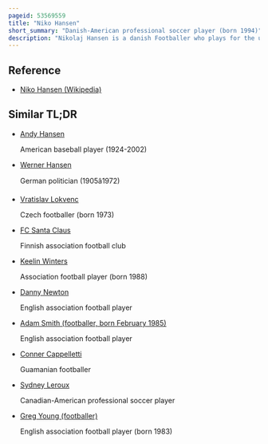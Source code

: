 ```yaml
---
pageid: 53569559
title: "Niko Hansen"
short_summary: "Danish-American professional soccer player (born 1994)"
description: "Nikolaj Hansen is a danish Footballer who plays for the usl Championship Club san antonio Fc as a Winger or Forward. He previously appeared at the semi-professional Level for Seattle Sounders Fc U-23 and professionally with Columbus Crew Sc, Houston Dynamo, and Minnesota United."
---
```


## Reference

- [Niko Hansen (Wikipedia)](https://en.wikipedia.org/?curid=53569559)

## Similar TL;DR

- [Andy Hansen](/tldr/en/andy-hansen)

  American baseball player (1924-2002)

- [Werner Hansen](/tldr/en/werner-hansen)

  German politician (1905â1972)

- [Vratislav Lokvenc](/tldr/en/vratislav-lokvenc)

  Czech footballer (born 1973)

- [FC Santa Claus](/tldr/en/fc-santa-claus)

  Finnish association football club

- [Keelin Winters](/tldr/en/keelin-winters)

  Association football player (born 1988)

- [Danny Newton](/tldr/en/danny-newton)

  English association football player

- [Adam Smith (footballer, born February 1985)](/tldr/en/adam-smith-footballer-born-february-1985)

  English association football player

- [Conner Cappelletti](/tldr/en/conner-cappelletti)

  Guamanian footballer

- [Sydney Leroux](/tldr/en/sydney-leroux)

  Canadian-American professional soccer player

- [Greg Young (footballer)](/tldr/en/greg-young-footballer)

  English association football player (born 1983)
